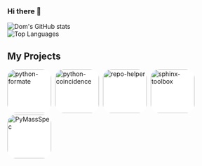 ### Hi there 👋

<!--
**domdfcoding/domdfcoding** is a ✨ _special_ ✨ repository because its `README.md` (this file) appears on your GitHub profile.

Here are some ideas to get you started:

- 🔭 I’m currently working on ...
- 🌱 I’m currently learning ...
- 👯 I’m looking to collaborate on ...
- 🤔 I’m looking for help with ...
- 💬 Ask me about ...
- 📫 How to reach me: ...
- 😄 Pronouns: ...
- ⚡ Fun fact: ...
-->


![Dom's GitHub stats](https://github-readme-stats.vercel.app/api?username=domdfcoding&show_icons=)  
![Top Languages](https://github-readme-stats.vercel.app/api/top-langs/?username=domdfcoding&layout=compact)


## My Projects

<a href="https://github.com/python-formate/"><img src="https://avatars.githubusercontent.com/u/88681382?s=200&v=4" width="100px" title="python-formate" style="background-color: white; border-radius: 20%; margin-right: 5px"></a>
<a href="https://github.com/python-coincidence/"><img src="https://avatars.githubusercontent.com/u/81223983?s=200&v=4" width="100px" title="python-coincidence" style="background-color: white; border-radius: 20%; margin-right: 5px"></a>
<a href="https://github.com/repo-helper/"><img src="https://avatars.githubusercontent.com/u/74879566?s=200&v=4" width="100px" title="repo-helper" style="background-color: white; border-radius: 20%; margin-right: 5px"></a>
<a href="https://github.com/sphinx-toolbox/"><img src="https://avatars.githubusercontent.com/u/75883961?s=200&v=4" width="100px" title="sphinx-toolbox" style="background-color: white; border-radius: 20%; margin-right: 5px"></a>
<a href="https://github.com/PyMassSpec/"><img src="https://avatars.githubusercontent.com/u/81650545?s=200&v=4" width="100px" title="PyMassSpec" style="background-color: white; border-radius: 20%; margin-right: 5px"></a>
